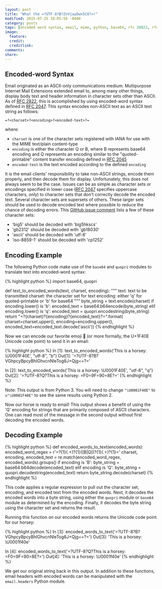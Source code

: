 ```yaml
---
layout: post
title: "What the =?UTF-8?B?ZnVjayDwn5CO?=!"
modified: 2015-07-25 10:05:56 -0400
category: posts
tags: [encoded word syntax, email, mime, python, base64, rfc 20822, rfc 2047, rfc 2045, character set, encoding, ascii, iana, charset]
image:
  feature:
  credit:
  creditlink:
comments:
share:
---
```


## Encoded-word Syntax ##

Email originated as an ASCII-only communications medium. Multipurpose Internet Mail Extensions extended email to, among many other things, display body text and header information in character sets other than ASCII. As of ​[RFC 2822](https://tools.ietf.org/html/rfc2822), this is accomplished by using encoded-word syntax defined in [RFC 2047](https://tools.ietf.org/html/rfc2047). This syntax encodes non-ASCII text as an ASCII text string as follows:

    =?<charset>?<encoding>?<encoded-text>?=

where:

  * `charset` is one of the character sets registered with IANA for use with the MIME text/plain content-type
  * `encoding` is either the character Q or B, where B represents base64 encoding and Q represents an encoding similar to the "quoted-printable" content transfer encoding defined in ​[RFC 2045](https://tools.ietf.org/html/rfc2045)
  * `encoded-text` is the text encoded according to the defined `encoding`

It is the email clients' responsibility to take non-ASCII strings, encode them properly, and then decode them for display. Unfortunately, this does not always seem to be the case. Issues can be as simple as character sets or encodings specified in lower case ([RFC 2047](https://tools.ietf.org/html/rfc2047) specifies uppercase characters, only) to character sets that don't correctly decode the encoded text. Several character sets are supersets of others. These larger sets should be used to decode encoded text where possible to reduce the chance of decoding errors. This [GitHub issue comment](https://github.com/buriy/python-readability/issues/42#issuecomment-26580084) lists a few of these character sets:

  * 'big5' should be decoded with 'big5hkscs'
  * 'gb2312' should be decoded with 'gb18030'
  * 'ascii' should be decoded with 'utf-8'
  * 'iso-8859-1' should be decoded with 'cp1252'

## Encoding Example ##
The following Python code make use of the `base64` and `quopri` modules to translate text into encoded-word syntax:

{% highlight python %}
import base64, quopri

def text_to_encoded_words(text, charset, encoding):
    """
    text: text to be transmitted
    charset: the character set for text
    encoding: either 'q' for quoted-printable or 'b' for base64
    """
    byte_string = text.encode(charset)
    if encoding.lower() is 'b':
        encoded_text = base64.b64encode(byte_string)
    elif encoding.lower() is 'q':
        encoded_text = quopri.encodestring(byte_string)
    return "=?{charset}?{encoding}?{encoded_text}?=".format(
        charset=charset.upper(),
        encoding=encoding.upper(),
        encoded_text=encoded_text.decode('ascii'))
{% endhighlight %}

Now we can encode our favorite emoji 🐎 (or more formally, the U+1F40E Unicode code point) to send it in an email:

{% highlight python %}
In [1]: text_to_encoded_words('This is a horsey: \U0001F40E', "utf-8", "b")
Out[1]: '=?UTF-8?B?VGhpcyBpcyBhIGhvcnNleTog8J+Qjg==?='

In [2]: text_to_encoded_words('This is a horsey: \U0001F40E', "utf-8", "q")
Out[2]: '=?UTF-8?Q?This is a horsey: =F0=9F=90=8E?='
{% endhighlight %}

Note: This output is from Python 3. You will need to change `"\U0001F40E"` to `u"\U0001F40E"` to see the same results using Python 2.

Now our horse is ready to email! This output shows a benefit of using the 'Q' encoding for strings that are primarily composed of ASCII characters. One can read most of the message in the second output without first decoding the encoded words.

## Decoding Example ##

{% highlight python %}
def encoded_words_to_text(encoded_words):
    encoded_word_regex = r'=\?{1}(.+)\?{1}([B|Q])\?{1}(.+)\?{1}='
    charset, encoding, encoded_text = re.match(encoded_word_regex, encoded_words).groups()
    if encoding is 'B':
        byte_string = base64.b64decode(encoded_text)
    elif encoding is 'Q':
        byte_string = quopri.decodestring(encoded_text)
    return byte_string.decode(charset)
{% endhighlight %}

This code applies a regular expression to pull out the character set, encoding, and encoded text from the encoded words. Next, it decodes the encoded words into a byte string, using either the `quopri` module or `base64` module as determined by the encoding. Finally, it decodes the byte string using the character set and returns the result.

Running this function on our encoded words returns the Unicode code point for our  horsey:

{% highlight python %}
In [3]: encoded_words_to_text('=?UTF-8?B?VGhpcyBpcyBhIGhvcnNleTog8J+Qjg==?=')
Out[3]: 'This is a horsey: \U0001f40e'

In [4]: encoded_words_to_text('=?UTF-8?Q?This is a horsey: =F0=9F=90=8E?=')
Out[4]: 'This is a horsey: \U0001f40e'
{% endhighlight %}

We get our original string back in this output. In addition to these functions, email headers with encoded words can be manipulated with the `email.headers` Python module.
